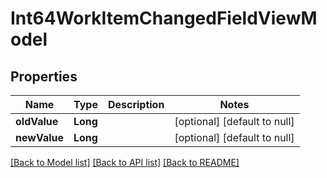 # Int64WorkItemChangedFieldViewModel
## Properties

| Name | Type | Description | Notes |
|------------ | ------------- | ------------- | -------------|
| **oldValue** | **Long** |  | [optional] [default to null] |
| **newValue** | **Long** |  | [optional] [default to null] |

[[Back to Model list]](../README.md#documentation-for-models) [[Back to API list]](../README.md#documentation-for-api-endpoints) [[Back to README]](../README.md)

